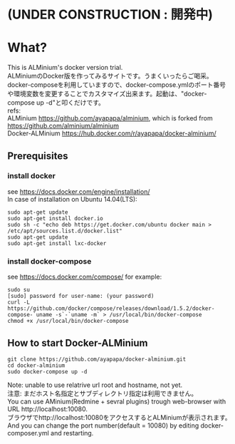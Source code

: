 # (UNDER CONSTRUCTION : 開発中)
# What?
This is ALMinium's docker version trial.  
ALMiniumのDocker版を作ってみるサイトです。うまくいったらご喝采。  
docker-composeを利用していますので、docker-compose.ymlのポート番号や環境変数を変更することでカスタマイズ出来ます。起動は、"docker-compose up -d"と叩くだけです。  
refs:  
ALMinium https://github.com/ayapapa/alminium, which is forked from https://github.com/alminium/alminium  
Docker-ALMinium https://hub.docker.com/r/ayapapa/docker-alminium/  

## Prerequisites
### install docker
see https://docs.docker.com/engine/installation/   
In case of installation on Ubuntu 14.04(LTS):  
```shell
sudo apt-get update
sudo apt-get install docker.io
sudo sh -c "echo deb https://get.docker.com/ubuntu docker main > /etc/apt/sources.list.d/docker.list"
sudo apt-get update
sudo apt-get install lxc-docker
```

### install docker-compose
see https://docs.docker.com/compose/
for example:
```shell
sudo su
[sudo] password for user-name: (your password)
curl -L https://github.com/docker/compose/releases/download/1.5.2/docker-compose-`uname -s`-`uname -m` > /usr/local/bin/docker-compose
chmod +x /usr/local/bin/docker-compose
```

## How to start Docker-ALMinium
```shell
git clone https://github.com/ayapapa/docker-alminium.git  
cd docker-alminium  
sudo docker-compose up -d  
```
Note: unable to use relatrive url root and hostname, not yet.  
注意: まだホスト名指定とサブディレクトリ指定は利用できません。  
You can use AMinium(Redmine + sevral plugins) trough web-browser with URL http://localhost:10080.  
ブラウザでhttp://localhost:10080をアクセスするとALMiniumが表示されます。  
And you can change the port number(default = 10080) by editing docker-composer.yml and restarting.
